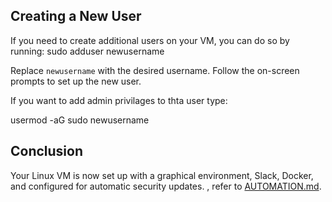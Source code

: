 
## Creating a New User

If you need to create additional users on your VM, you can do so by running:
sudo adduser newusername

Replace `newusername` with the desired username. Follow the on-screen prompts to set up the new user.

If you want to add admin privilages to thta user type:

usermod -aG sudo newusername

## Conclusion

Your Linux VM is now set up with a graphical environment, Slack, Docker, and configured for automatic security updates. , refer to [AUTOMATION.md](docs/AUTOMATION.md).
